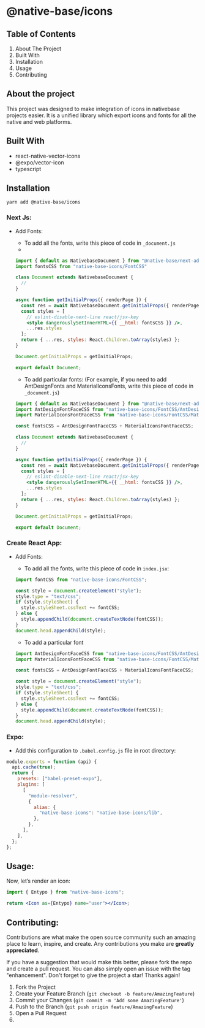 # @native-base/icons

## **Table of Contents**

1. About The Project
2. Built With
3. Installation
4. Usage
5. Contributing

## **About the project**

This project was designed to make integration of icons in nativebase projects easier. It is a unified library which export icons and fonts for all the native and web platforms.

## Built With

- react-native-vector-icons
- @expo/vector-icon
- typescript

## Installation

`yarn add @native-base/icons`

### Next Js:

- Add Fonts:
    - To add all the fonts, write this piece of code in `_document.js`
    - 
    
    ```jsx
    import { default as NativebaseDocument } from "@native-base/next-adapter/document";
    import fontsCSS from "native-base-icons/FontCSS"
    
    class Document extends NativebaseDocument {
      //
    }
    
    async function getInitialProps({ renderPage }) {
      const res = await NativebaseDocument.getInitialProps({ renderPage });
      const styles = [
        // eslint-disable-next-line react/jsx-key
        <style dangerouslySetInnerHTML={{ __html: fontsCSS }} />,
        ...res.styles
      ];
      return { ...res, styles: React.Children.toArray(styles) };
    }
    
    Document.getInitialProps = getInitialProps;
    
    export default Document;
    ```
    
    - To add particular fonts: (For example, if you need to add AntDesignFonts and MaterialIconsFonts, write this piece of code in `_document.js`)
    
    ```jsx
    import { default as NativebaseDocument } from "@native-base/next-adapter/document";
    import AntDesignFontFaceCSS from "native-base-icons/FontCSS/AntDesignFontFaceCSS";
    import MaterialIconsFontFaceCSS from "native-base-icons/FontCSS/MaterialIconsFontFaceCSS";
    
    const fontsCSS = AntDesignFontFaceCSS + MaterialIconsFontFaceCSS;
    
    class Document extends NativebaseDocument {
      //
    }
    
    async function getInitialProps({ renderPage }) {
      const res = await NativebaseDocument.getInitialProps({ renderPage });
      const styles = [
        // eslint-disable-next-line react/jsx-key
        <style dangerouslySetInnerHTML={{ __html: fontsCSS }} />,
        ...res.styles
      ];
      return { ...res, styles: React.Children.toArray(styles) };
    }
    
    Document.getInitialProps = getInitialProps;
    
    export default Document;
    ```
    

### Create React App:

- Add Fonts:
    - To add all the fonts, write this piece of code in `index.jsx`:
    
    ```jsx
    import fontCSS from "native-base-icons/FontCSS";
    
    const style = document.createElement("style");
    style.type = "text/css";
    if (style.styleSheet) {
      style.styleSheet.cssText += fontCSS;
    } else {
      style.appendChild(document.createTextNode(fontCSS));
    }
    document.head.appendChild(style); 
    ```
    
    - To add a particular font
    
    ```jsx
    import AntDesignFontFaceCSS from "native-base-icons/FontCSS/AntDesignFontFaceCSS";
    import MaterialIconsFontFaceCSS from "native-base-icons/FontCSS/MaterialIconsFontFaceCSS";
    
    const fontsCSS = AntDesignFontFaceCSS + MaterialIconsFontFaceCSS;
    
    const style = document.createElement("style");
    style.type = "text/css";
    if (style.styleSheet) {
      style.styleSheet.cssText += fontCSS;
    } else {
      style.appendChild(document.createTextNode(fontCSS));
    }
    document.head.appendChild(style); 
    ```
    

### Expo:

- Add this configuration to `.babel.config.js` file in root directory:

```jsx
module.exports = function (api) {
  api.cache(true);
  return {
    presets: ["babel-preset-expo"],
    plugins: [
      [
        "module-resolver",
        {
          alias: {
            "native-base-icons": "native-base-icons/lib",
          },
        },
      ],
    ],
  };
};
```

## Usage:

Now, let’s render an icon:

```jsx
import { Entypo } from "native-base-icons";

return <Icon as={Entypo} name="user"></Icon>;
```

## Contributing:

Contributions are what make the open source community such an amazing place to learn, inspire, and create. Any contributions you make are **greatly appreciated**.

If you have a suggestion that would make this better, please fork the repo and create a pull request. You can also simply open an issue with the tag "enhancement". Don't forget to give the project a star! Thanks again!

1. Fork the Project
2. Create your Feature Branch (`git checkout -b feature/AmazingFeature`)
3. Commit your Changes (`git commit -m 'Add some AmazingFeature'`)
4. Push to the Branch (`git push origin feature/AmazingFeature`)
5. Open a Pull Request
6. 
